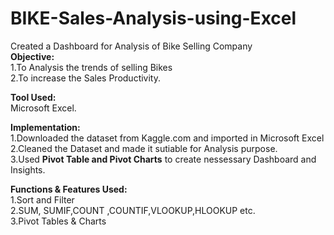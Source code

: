 # BIKE-Sales-Analysis-using-Excel

Created a Dashboard for Analysis of Bike Selling Company</br>
<b>Objective:</br></b>
1.To Analysis the trends of selling Bikes</br>
2.To increase the Sales Productivity.</br>

<b>Tool Used:</br></b>
Microsoft Excel.</br>

<b>Implementation: </br></b>
1.Downloaded the dataset from Kaggle.com and imported in Microsoft Excel</br>
2.Cleaned the Dataset and made it sutiable for Analysis purpose.</br>
3.Used <b>Pivot Table and Pivot Charts</b> to create nessessary Dashboard and Insights.</br>

<b>Functions & Features Used:</br></b>
1.Sort and Filter </br>
2.SUM, SUMIF,COUNT ,COUNTIF,VLOOKUP,HLOOKUP etc.</br>
3.Pivot Tables & Charts
